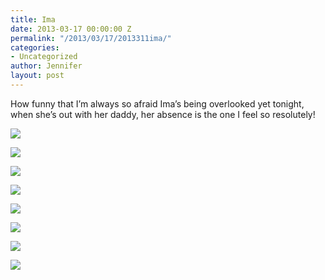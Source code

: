 ```yaml
---
title: Ima
date: 2013-03-17 00:00:00 Z
permalink: "/2013/03/17/2013311ima/"
categories:
- Uncategorized
author: Jennifer
layout: post
---
```


How funny that I&#8217;m always so afraid Ima&#8217;s being overlooked yet tonight, when she&#8217;s out with her daddy, her absence is the one I feel so resolutely!

<div class="image-gallery-wrapper">
  <p>
    <img src="http://static1.squarespace.com/static/50db6bb3e4b015296cd43789/50dfa5b1e4b0dc6320e0b5ea/514514aae4b0e599fc6bd14f/1363551161345/2013-03-11+19.17.32.jpg.32.jpg?format=original" />
  </p>

  <p>
    <img src="http://static1.squarespace.com/static/50db6bb3e4b015296cd43789/50dfa5b1e4b0dc6320e0b5ea/51451346e4b0e599fc6bc76a/1363551156990/2013-03-11+19.49.15.jpg.15.jpg?format=original" />
  </p>

  <p>
    <img src="http://static1.squarespace.com/static/50db6bb3e4b015296cd43789/50dfa5b1e4b0dc6320e0b5ea/5145134be4b0e599fc6bc787/1363551167258/2013-03-11+19.56.59.jpg.59.jpg?format=original" />
  </p>

  <p>
    <img src="http://static1.squarespace.com/static/50db6bb3e4b015296cd43789/50dfa5b1e4b0dc6320e0b5ea/51451355e4b086e5da763c95/1363551165693/2013-03-11+19.44.14.jpg.14.jpg?format=original" />
  </p>

  <p>
    <img src="http://static1.squarespace.com/static/50db6bb3e4b015296cd43789/50dfa5b1e4b0dc6320e0b5ea/51451479e4b0e599fc6bd076/1363551101782/2013-03-11+19.43.53.jpg.53.jpg?format=original" />
  </p>

  <p>
    <img src="http://static1.squarespace.com/static/50db6bb3e4b015296cd43789/50dfa5b1e4b0dc6320e0b5ea/51451487e4b0d8ae4263e818/1363551174628/2013-03-11+19.20.08.jpg.08.jpg?format=original" />
  </p>

  <p>
    <img src="http://static1.squarespace.com/static/50db6bb3e4b015296cd43789/50dfa5b1e4b0dc6320e0b5ea/51451492e4b086e5da763fcc/1363551122173/2013-03-11+19.19.48.jpg.48.jpg?format=original" />
  </p>

  <p>
    <img src="http://static1.squarespace.com/static/50db6bb3e4b015296cd43789/50dfa5b1e4b0dc6320e0b5ea/5145149fe4b0e8b32a7ae37b/1363551188875/2013-03-11+19.18.28.jpg.28.jpg?format=original" />
  </p>
</div>
